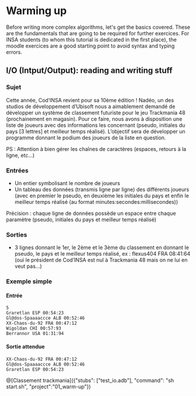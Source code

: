 # Warming up

Before writing more complex algorithms, let's get the basics covered. These are the fundamentals that are going to be required for further exercices. For INSA students (to whom this tutorial is dedicated in the first place), the moodle exercices are a good starting point to avoid syntax and typing errors. 

## I/O (Intput/Output): reading and writing stuff

### Sujet

Cette année, Cod’INSA revient pour sa 10ème édition ! Nadéo, un des studios de développement d’Ubisoft nous a aimablement demandé de développer un système de classement futuriste pour le jeu Trackmania 48 (prochainement en magasin). Pour ce faire, nous avons à disposition une liste de joueurs avec des informations les concernant (pseudo, initiales du pays [3 lettres] et meilleur temps réalisé). L’objectif sera de développer un programme donnant le podium des joueurs de la liste en question.

PS : Attention à bien gérer les chaînes de caractères (espaces, retours à la ligne, etc…)

### Entrées

- Un entier symbolisant le nombre de joueurs
- Un tableau des données (transmis ligne par ligne) des différents joueurs (avec en premier le pseudo, en deuxième les initiales du pays et enfin le meilleur temps réalisé (au format minutes:secondes:millisecondes))

Précision : chaque ligne de données possède un espace entre chaque paramètre (pseudo, initiales du pays et meilleur temps réalisé)

### Sorties

- 3 lignes donnant le 1er, le 2ème et le 3ème du classement en donnant le pseudo, le pays et le meilleur temps réalisé, ex : flexus404 FRA 08:41:64 (oui le président de Cod’INSA est nul à Trackmania 48 mais on ne lui en veut pas…)

### Exemple simple

#### Entrée

    5
    Graretlan ESP 00:54:23
    Gl@dos-Spaaaaccce ALB 00:52:46
    XX-Chaos-du-92 FRA 00:47:12
    Wigoldan CHI 00:57:93
    Berrannor USA 01:31:94

#### Sortie attendue

    XX-Chaos-du-92 FRA 00:47:12
    Gl@dos-Spaaaaccce ALB 00:52:46
    Graretlan ESP 00:54:23

@[Classement trackmania]({"stubs": ["test_io.adb"], "command": "sh start.sh", "project":"01_warm-up"})
